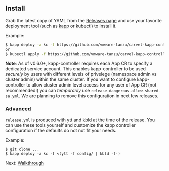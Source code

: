 ## Install

Grab the latest copy of YAML from the [Releases page](https://github.com/vmware-tanzu/carvel-kapp-controller/releases) and use your favorite deployment tool (such as [kapp](https://get-kapp.io) or kubectl) to install it.

Example:

```bash
$ kapp deploy -a kc -f https://github.com/vmware-tanzu/carvel-kapp-controller/releases/latest/download/release.yml
or
$ kubectl apply -f https://github.com/vmware-tanzu/carvel-kapp-controller/releases/latest/download/release.yml
```

**Note**: As of v0.6.0+, kapp-controller requires each App CR to specify a dedicated service account. This enables kapp-controller to be used _securely_ by users with different levels of privelege (namespace admin vs cluster admin) within the same cluster. If you want to configure kapp-controller to allow cluster admin level access for any user of App CR (not recommended!) you can _temporarily_ use `release-dangerous-allow-shared-sa.yml`. We are planning to remove this configuration in next few releases.

### Advanced

`release.yml` is produced with [ytt](https://get-ytt.io) and [kbld](https://get-kbld.io) at the time of the release. You can use these tools yourself and customize the kapp controller configuration if the defaults do not not fit your needs.

Example:

```
$ git clone ...
$ kapp deploy -a kc -f <(ytt -f config/ | kbld -f-)
```

Next: [Walkthrough](walkthrough.md)
